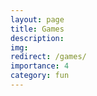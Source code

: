```yaml
---
layout: page
title: Games
description: 
img:
redirect: /games/
importance: 4
category: fun
---
```


